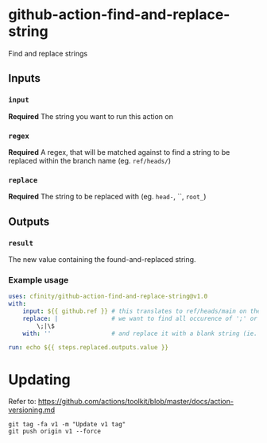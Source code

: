 # github-action-find-and-replace-string
Find and replace strings

## Inputs

### `input`

**Required** The string you want to run this action on

### `regex`

**Required** A regex, that will be matched against to find a string to be replaced within the branch name (eg. `ref/heads/`)

### `replace`

**Required** The string to be replaced with (eg. `head-`, ``, `root_`)

## Outputs

### `result`

The new value containing the found-and-replaced string.

### Example usage

```yaml
uses: cfinity/github-action-find-and-replace-string@v1.0
with:
    input: ${{ github.ref }} # this translates to ref/heads/main on the main branch, but can be any arbitrary string 
    replace: |               # we want to find all occurence of ';' or '$' in input string
        \;|\$                  
    with: ''                 # and replace it with a blank string (ie. removing it)

run: echo ${{ steps.replaced.outputs.value }} 
```

# Updating

Refer to: https://github.com/actions/toolkit/blob/master/docs/action-versioning.md

```
git tag -fa v1 -m "Update v1 tag"
git push origin v1 --force
```
